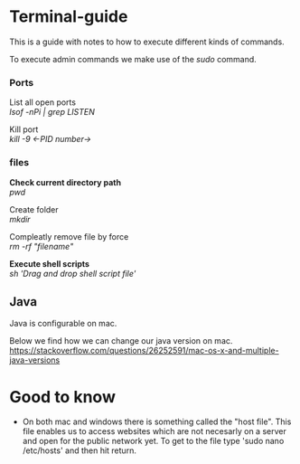 # Terminal-guide

This is a guide with notes to how to execute different kinds of commands. 

To execute admin commands we make use of the <i>sudo</i> command.

### Ports

List all open ports <br>
<i> lsof -nPi | grep LISTEN </i>

Kill port <br>
<i> kill -9 <-PID number-> </i>


### files

<b>Check current directory path<br> </b>
<i>pwd</i>

Create folder <br>
<i>mkdir</i>

Compleatly remove file by force <br>
<i> rm -rf "filename" </i>

<b>Execute shell scripts <br></b>
<i>sh 'Drag and drop shell script file' </i>

## Java

Java is configurable on mac. 

Below we find how we can change our java version on mac. <br>
https://stackoverflow.com/questions/26252591/mac-os-x-and-multiple-java-versions

# Good to know
- On both mac and windows there is something called the "host file". This file enables us to access websites which are not necesarly on a server and open for the public network yet. To get to the file type 'sudo nano /etc/hosts' and then hit return.
